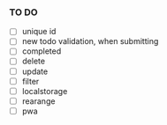 ### TO DO

- [ ] unique id
- [ ] new todo validation, when submitting
- [ ] completed
- [ ] delete
- [ ] update
- [ ] filter
- [ ] localstorage
- [ ] rearange
- [ ] pwa